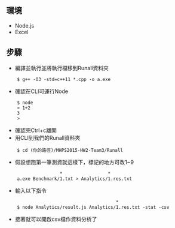 ## 環境

- Node.js
- Excel

## 步驟
- 編譯並執行並將執行檔移到Runall資料夾
```
    $ g++ -O3 -std=c++11 *.cpp -o a.exe
```
- 確認在CLI可運行Node
```
    $ node
    > 1+2
    3
    >
``` 
- 確認完Ctrl+c離開
- 用CLI到我們的Runall資料夾
```
    $ cd (你的路徑)/MHPS2015-HW2-Team3/Runall
```
- 假設想跑第一筆測資就這樣下，標記的地方可改1~9
```
	                *                 *
	a.exe Benchmark/1.txt > Analytics/1.res.txt
```
- 輸入以下指令
```
	                                     *
    $ node Analytics/result.js Analytics/1.res.txt -stat -csv
```
- 接著就可以開啟csv檔作資料分析了

